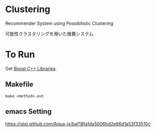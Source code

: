 # Clustering
Recommender System using Possibilistic Clustering

可能性クラスタリングを用いた推薦システム

# To Run
Get [Boost C++ Libraries](https://www.boost.org/).

## Makefile

```
make <method>.out
```

## emacs Setting
https://gist.github.com/Aqua-ix/baf18fa1da5006bd2e86d1a53f33510c